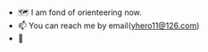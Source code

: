 - 🗺 I am fond of orienteering now. 
- 📫 You can reach me by email(yhero11@126.com)
- 🧐 

<!---
Superhero-y/Superhero-y is a ✨ special ✨ repository because its `README.md` (this file) appears on your GitHub profile.
You can click the Preview link to take a look at your changes.
--->
